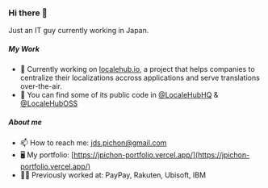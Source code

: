 ### Hi there 👋

Just an IT guy currently working in Japan.

##### My Work
- 🔭 Currently working on [localehub.io](https://www.localehub.io), a project that helps companies to centralize their localizations accross applications and serve translations over-the-air.
- 🚀 You can find some of its public code in [@LocaleHubHQ](https://github.com/LocaleHubHQ) & [@LocaleHubOSS](https://github.com/LocaleHubOSS)

##### About me
- 📫 How to reach me: [jds.pichon@gmail.com](mailto:jds.pichon@gmail.com)
- 🖥️ My portfolio: [https://jpichon-portfolio.vercel.app/](https://jpichon-portfolio.vercel.app/)
- 🧑‍💻 Previously worked at: PayPay, Rakuten, Ubisoft, IBM
